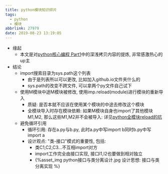 ```yaml
---
title: python模块知识碎片
tags:
  - python
  - 模块
abbrlink: 27979
date: 2019-08-23 13:19:05
---
```

- 缘起
    - 本文是对[python核心编程 Part1](https://www.bilibili.com/video/av39465023)中的深浅拷贝内容的提炼, 非常感激热心的up主
- 结论
    - import搜索目录为sys.path这个列表
        - 由于是列表所以可以更改, 比如加入github.io文件夹什么的
        - sys.path的改变不跨文件, 可以拿两个py文件自己试下
    - 使用M模块中途M模块被修改, 使用imp.reload(module)进行模块的重新导入
        - 质疑: 是否本就不应该在使用某个模块的中途去修改这个模块
        - 全模块导入时存在模块依赖: 如果M模块自身也import了其他模块M1,M2, 那么这些M1,M2并不会被导入: 详见[python全模块reload的坑](https://blog.csdn.net/dashoumeixi/article/details/80819059)
    - 避免循环引用
        - 循环引用: 存在a.py与b.py, 此时a.py中写import b同时b.py中写import a
        - 设计观点: "类-接口"模式的重要性, 包括:
            - 类C1,C2,C3...不互相import对方
            - import工作完全由接口实现, 接口I1,I2也要做到相对独立
            - {%asset_img python接口与类分离设计.jpg 设计思想: 接口与类分离实现 %}
